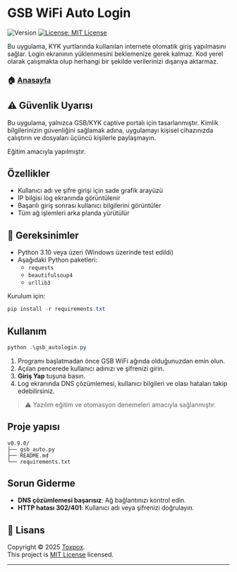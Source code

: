 # GSB WiFi Auto Login
<p>
  <img alt="Version" src="https://img.shields.io/badge/version-0.9.0-blue.svg?cacheSeconds=2592000" />
  <a href="https://github.com/Toxpox/GSB-WiFi-AutoLogin/blob/main/LICENSE" target="_blank">
    <img alt="License: MIT License" src="https://img.shields.io/badge/License-MIT License-purple.svg" />
  </a>
</p>

Bu uygulama, KYK yurtlarında kullanılan internete otomatik giriş yapılmasını sağlar. Login ekranının yüklenmesini beklemenize gerek kalmaz. Kod yerel olarak çalışmakta olup herhangi bir şekilde verilerinizi dışarıya aktarmaz.

### 🏠 [Anasayfa](https://github.com/Toxpox/GSB-WiFi-AutoLogin)

## ⚠️ Güvenlik Uyarısı

Bu uygulama, yalnızca GSB/KYK captive portalı için tasarlanmıştır. Kimlik bilgilerinizin güvenliğini sağlamak adına, uygulamayı kişisel cihazınızda çalıştırın ve dosyaları üçüncü kişilerle paylaşmayın.

Eğitim amacıyla yapılmıştır.

## Özellikler

- Kullanıcı adı ve şifre girişi için sade grafik arayüzü
- IP bilgisi log ekranında görüntülenir
- Başarılı giriş sonrası kullanıcı bilgilerini görüntüler
- Tüm ağ işlemleri arka planda yürütülür

## 🔧 Gereksinimler

- Python 3.10 veya üzeri (Windows üzerinde test edildi)
- Aşağıdaki Python paketleri:
  - `requests`
  - `beautifulsoup4`
  - `urllib3`

Kurulum için:

```powershell
pip install -r requirements.txt
```

## Kullanım

```powershell
python .\gsb_autologin.py
```

1. Programı başlatmadan önce GSB WiFi ağında olduğunuzdan emin olun.
2. Açılan pencerede kullanıcı adınızı ve şifrenizi girin.
3. **Giriş Yap** tuşuna basın.
4. Log ekranında DNS çözümlemesi, kullanıcı bilgileri ve olası hataları takip edebilirsiniz.

> ⚠️ Yazılım eğitim ve otomasyon denemeleri amacıyla sağlanmıştır.


## Proje yapısı

```
v0.9.0/
├── gsb_auto.py
├── README.md
└── requirements.txt
```

## Sorun Giderme

- **DNS çözümlemesi başarısız**: Ağ bağlantınızı kontrol edin.
- **HTTP hatası 302/401**: Kullanıcı adı veya şifrenizi doğrulayın.

## 📝 Lisans

Copyright © 2025 [Toxpox](https://github.com/Toxpox).<br/>
This project is [MIT License](https://github.com/Toxpox/GSB-WiFi-AutoLogin/blob/main/LICENSE) licensed.

***
